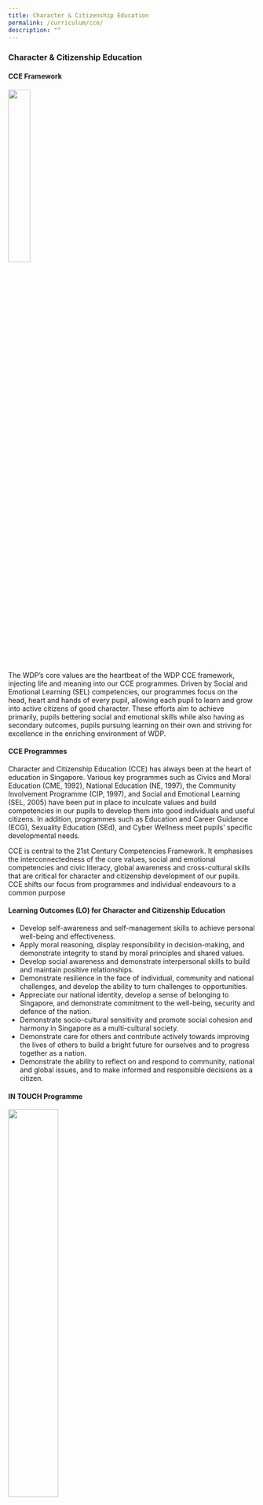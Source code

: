 ```yaml
---
title: Character & Citizenship Education
permalink: /curriculum/cce/
description: ""
---
```

### **Character & Citizenship Education**
#### **CCE Framework**

<img src="/images/cce1.jpg" style="width:30%">

The WDP’s core values are the heartbeat of the WDP CCE framework, injecting life and meaning into our CCE programmes. Driven by Social and Emotional Learning (SEL) competencies, our programmes focus on the head, heart and hands of every pupil, allowing each pupil to learn and grow into active citizens of good character. These efforts aim to achieve primarily, pupils bettering social and emotional skills while also having as secondary outcomes, pupils pursuing learning on their own and striving for excellence in the enriching environment of WDP.

#### **CCE Programmes**
Character and Citizenship Education (CCE) has always been at the heart of education in Singapore. Various key programmes such as Civics and Moral Education (CME, 1992), National Education (NE, 1997), the Community Involvement Programme (CIP, 1997), and Social and Emotional Learning (SEL, 2005) have been put in place to inculcate values and build competencies in our pupils to develop them into good individuals and useful citizens. In addition, programmes such as Education and Career Guidance (ECG), Sexuality Education (SEd), and Cyber Wellness meet pupils’ specific developmental needs.

CCE is central to the 21st Century Competencies Framework. It emphasises the interconnectedness of the core values, social and emotional competencies and civic literacy, global awareness and cross-cultural skills that are critical for character and citizenship development of our pupils. CCE shifts our focus from programmes and individual endeavours to a common purpose

#### **Learning Outcomes (LO) for Character and Citizenship Education**
*   Develop self-awareness and self-management skills to achieve personal well-being and effectiveness.
*   Apply moral reasoning, display responsibility in decision-making, and demonstrate integrity to stand by moral principles and shared values.
*   Develop social awareness and demonstrate interpersonal skills to build and maintain positive relationships.
*   Demonstrate resilience in the face of individual, community and national challenges, and develop the ability to turn challenges to opportunities.
*   Appreciate our national identity, develop a sense of belonging to Singapore, and demonstrate commitment to the well-being, security and defence of the nation.
*   Demonstrate socio-cultural sensitivity and promote social cohesion and harmony in Singapore as a multi-cultural society.
*   Demonstrate care for others and contribute actively towards improving the lives of others to build a bright future for ourselves and to progress together as a nation.
*   Demonstrate the ability to reflect on and respond to community, national and global issues, and to make informed and responsible decisions as a citizen.

#### **IN TOUCH Programme**

<img src="/images/cce2.jpg" style="width:45%">

### **Sexuality Education 2022**
#### **MOE Sexuality Education in Schools**
1\. Sexuality Education (SEd) in schools is about enabling students to understand the physiological, social and emotional changes they experience as they mature, develop healthy and rewarding relationships including those with members of the opposite sex, and make wise, informed and responsible decisions on sexuality matters. SEd is premised on the importance of the family as the basic unit of society. This means encouraging healthy, heterosexual marriages and stable nuclear family units with extended family support. The teaching and learning of SEd is based on respect for the values and beliefs of the different ethnic and religious communities in Singapore on sexuality issues.

2\. The goals of Sexuality Education are:
*   To help students make wise, responsible and informed decisions through the provision of accurate, current and age-appropriate knowledge on human sexuality and the consequences of sexual activity;
*   To help students know themselves and build healthy and rewarding relationships through the acquisition of social and emotional skills of self-awareness, management of their thoughts, feelings and behaviours, development of empathy for others, possession of effective communication, problem-solving and decision-making skills; and
*   To help students develop a moral compass, respect for themselves and for others as sexual beings, premised on the family as the basic unit of society, through the inculcation of positive mainstream values and attitudes about sexuality.

**3. The key messages of Sexuality Education are:**
*   Love and respect yourself as you love and respect others;
*   Build positive relationships based on love and respect (which are the foundation for strong families);
*   Make responsible decisions for yourself, your family and society; and
*   Abstinence before marriage is the best protection against STIs/HIV and unintended pregnancies. Casual sex can harm and hurt you and your loved ones.

You may click [**here**](https://www.moe.gov.sg/programmes/sexuality-education) for more information on MOE Sexuality Education.

**Overview of Woodlands Primary School’s Sexuality Education Programme for 2022**

4\. Sexuality Education is delivered in a holistic manner through the school curriculum. The content for Sexuality Education is grouped into five main themes: Human Development, Interpersonal Relationships, Sexual Health, Sexual Behaviour, and, Culture, Society and Law. You may click [**here**](https://www.moe.gov.sg/programmes/sexuality-education/scope-and-teaching-approach) for more information on the scope of Sexuality Education in the school curriculum.

5\. The subjects that incorporate topics on sexuality include:
(a) Science<br>
(b) Form Teacher Guidance Period (FTGP)<br>
(c) Character and Citizenship Education (CCE)

**Sexuality Education: “Curious Minds (2nd Edition)” (Primary 5 & 6) Teaching & Learning resource package**

6\. The upper primary years mark the onset of puberty. With better nutrition and improved health care, children are reaching puberty at a younger age and have to grapple with physical, emotional and psychological changes in themselves. The implication is that our children are becoming biologically ready for sexual activity sooner without necessarily having the corresponding cognitive or emotional maturity to modulate their behaviours. “Curious Minds” is a response to these challenges.

7\. The Primary 5 & 6 Growing Years (GY) package, “Curious Minds (2nd Edition)”, aims to meet students’ developmental needs, give emphasis to the teaching of skills and values, and focus on helping students navigate changes, build healthy relationships, especially online relationships, and exercise safety.

#### **Information for Parents**
8\. Parents may opt their children out of the Growing Years programme, and/or supplementary sexuality education programmes by MOE-approved external providers.

9\. Parents who wish to opt their children out of the **Growing Years (GY) programme** need to complete an opt-out form. This form will be distributed to parents at the start of the year and is also downloadable [here](/files/optoutform.pdf). **The completed opt-out form is to be submitted by 28 February 2022**.

10\. Parents can contact the school at **6269 7410** for discussion or to seek clarification about the school’s sexuality education programme.

11\. Parents, who wish to attend the school sexuality education programmes, should contact the school to make the necessary arrangements

##### **At Woodlands Primary School, the following lessons from the Growing Years Programme will be taught in 2022:**
**Primary 5**

| UNIT | LESSONS / DURATION | Lesson Objectives At the end of the lesson, pupils will be able to: | TIME PERIOD (e.g. Term 1 Week 2) |
|:---:|:---:|---|:---:|
| Gosh! I Am Changing | What Is Happening To Me?<br>(30 min) | - know what puberty is<br>- identify the physical changes during puberty | Term 3 Week 1 |
|  | What Can I Do? (Part 1)(30 min) | - identify the stresses caused by physical and emotional changes during puberty<br>- describe healthy ways to manage the stresses caused by physical and emotional changes during puberty<br>- describe the emotions caused by physical changes during puberty<br>- recognise that one’s identity does not change even when one’s body is experiencing change due to puberty | Term 3 Week 1 |
|  | What Can I Do? (Part 2) (30 min) | - identify the stresses caused by physical and emotional changes during puberty<br>- describe healthy ways to manage the stresses caused by these physical and emotional changes during puberty<br>- describe the emotions caused by physical changes during puberty<br>- recognise that one’s identity does not change even when one’s body is experiencing change due to puberty | Term 3 Week 1 |
|  | Main Task<br>(30 min) | Description of the Main Task:<br><br>Pupils are to play the role of an Uncle/Aunt Agony to help a peer address his/her experiences during puberty. They will consider the situation from the point of view of the peer and share ways to help him/her cope with the changes he/she is going through. | Term 3 Week 1 |
| Where I Belong | What Are Families?<br>(30 min) | - know that there are different types of family structures<br>- know that every family is unique<br>- state that the three basic functions of families are to provide love, protection and guidance<br>- identify the right sources of help to turn to when in need | Term 3 Week 1 |
| Where I Belong | What is My Role?<br>(30 min) | - know that gender is about being male or female<br>- choose not to stereotype by gender | Term 3 Week 1 |
| How Do I Keep Myself Safe? | What is Safety?<br>(30 min) | - know what sexual abuse is<br>- know that there are laws in Singapore that can protect them from sexual abuse<br>- know their rights in keeping themselves safe from sexual abuse | Term 3 Week 1 |
|  | Stop It! Run! Tell!<br>(30 min) | - protect themselves by resisting, removing themselves from harm and seeking help from a trusted adult<br>- know their responsibilities in minimising the risk of sexual harm | Term 3 Week 1 |
|

**Primary 6**

| UNIT | LESSONS / DURATION | Lesson Objectives At the end of the lesson, pupils will be able to: | TIME PERIOD (e.g. Term 1 Week 2) |
|:---:|:---:|---|:---:|
| Are We More Than Friends? | Who Are My Friends?<br>(30 min) | - identify the qualities of a healthy friendship<br>- recognise the importance of making wise choices in friendship | Term 1 Week 10 |
|  | Am I A Good Friend?<br>(30 min) | - identify the qualities that they have as a friend<br>- recognise the importance of developing in oneself the qualities of a good friend | Term 1 Week 10 |
|  | What is Love?<br>(30 min) | - identify the characteristics of love and infatuation<br>- distinguish between the characteristics of love versus infatuation<br>- identify strong feelings arising from infatuation | Term 1 Week 10 |
|  | Am I Falling In Love?<br>(30 min) | - manage strong feelings arising from infatuation<br>- identify ways to manage and cope with teasing from peers | Term 1 Week 10 |
|  | Main Task<br>(30 min) | Description of the Main Task:<br><br>Pupils are to play the role of a game designer who wants to create a board game to help pupils of their age learn more about the Big Idea of Relationships, specifically on family, friendships, love and infatuation. They will consider the issues that their peers would face and craft questions and answers that they believe their peers would benefit most from knowing. | Term 1 Week 10 |
| Friends or Foes? | Are You Really My Friend? (30 min) | - identify the pros and cons of forming relationships through social networking websites<br>- know ways to keep themselves safe when using social networking websites | Term 1 Week 10 |
|  | Is It All Safe?<br>(30 min) | - know that some information (like pornography) received through the Internet may be harmful<br>- know ways to keep themselves safe when using social networking websites or the Internet | Term 1 Week 10 |
|  | Main Task<br>(30 min) | Description of the Main Task:<br><br>Pupils are to apply their understanding of Safety in a variety of scenarios where the main character could be in a precarious situation. They will consider the situation from the point of view of the main character, discuss what they think and feel about the situation and what they will do or say to ensure their safety. These scenarios will provide pupils with the opportunity to demonstrate their understanding of Safety and that safety is a right and a responsibility. | Term 1 Week 10 |
|